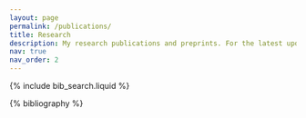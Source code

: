 ```yaml
---
layout: page
permalink: /publications/
title: Research
description: My research publications and preprints. For the latest updates, check out <a href="https://scholar.google.com/citations?user=DtBioHoAAAAJ">Google Scholar</a>.
nav: true
nav_order: 2
---
```


<!-- _pages/publications.md -->

<!-- Bibsearch Feature -->

{% include bib_search.liquid %}

<div class="publications">

{% bibliography %}

</div>

